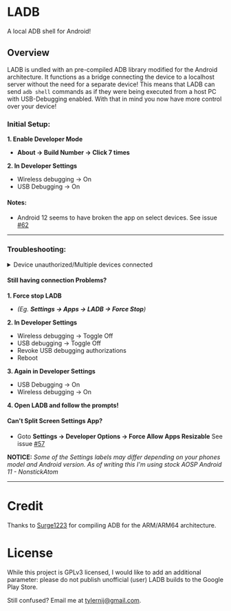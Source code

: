 # LADB
A local ADB shell for Android!

## Overview
LADB is undled with an pre-compiled ADB library modified
for the Android architecture. It functions as a bridge connecting the device
to a localhost server without the need for a separate device!
This means that LADB can send `adb shell` commands
as if they were being executed from a host PC with USB-Debugging enabled.
With that in mind you now have more control over your device!


### Initial Setup:
**1. Enable Developer Mode**
 - **About -> Build Number -> Click 7 times**

**2. In Developer Settings**
 - Wireless debugging -> On
 - USB Debugging -> On

#### Notes:
- Android 12 seems to have broken the app on select devices.
See issue [#62](https://github.com/tytydraco/LADB/issues/62)
----
### Troubleshooting:
<details>
<summary>Device unauthorized/Multiple devices connected</summary>


   1. Detach any devices
   2. Force stop LADB(see use case below)
   3. Enable/Disable Airplane Mode
   4. Goto step 2 of [Initial Setup](#initial-setup)

----
</details>

#### Still having connection Problems?

**1. Force stop LADB**
  - _(Eg.
**Settings -> Apps -> LADB -> Force Stop**)_

**2. In Developer Settings**
  - Wireless debugging -> Toggle Off
  - USB debugging -> Toggle Off
  - Revoke USB debugging authorizations
  - Reboot

**3. Again in Developer Settings**
 + USB Debugging -> On
 + Wireless debugging -> On

**4. Open LADB and follow the prompts!**

#### Can't Split Screen Settings App?

 - Goto **Settings -> Developer Options -> Force Allow Apps Resizable**
See issue [#57](https://github.com/tytydraco/LADB/issues/57)

**NOTICE:**
_Some of the Settings labels may differ depending on your
phones model and Android version. As of writing this
I'm using stock AOSP Android 11 - NonstickAtom_


----

# Credit
Thanks to [Surge1223](https://github.com/Surge1223) for compiling ADB for the ARM/ARM64 architecture.

# License
While this project is GPLv3 licensed, I would like to add an additional parameter: please do not publish unofficial (user) LADB builds to the Google Play Store.

Still confused? Email me at tylernij@gmail.com.
